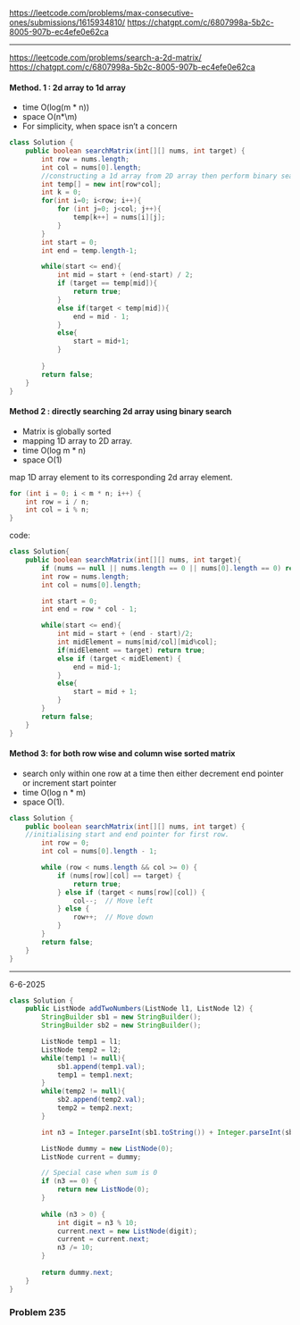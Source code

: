 https://leetcode.com/problems/max-consecutive-ones/submissions/1615934810/
https://chatgpt.com/c/6807998a-5b2c-8005-907b-ec4efe0e62ca

---

https://leetcode.com/problems/search-a-2d-matrix/
https://chatgpt.com/c/6807998a-5b2c-8005-907b-ec4efe0e62ca

#### Method. 1 : 2d array to 1d array
- time O(log(m * n))
- space O(n*\m)
- For simplicity, when space isn’t a concern
```java
class Solution {
    public boolean searchMatrix(int[][] nums, int target) {
        int row = nums.length;
        int col = nums[0].length;
        //constructing a 1d array from 2D array then perform binary search
        int temp[] = new int[row*col];
        int k = 0;
        for(int i=0; i<row; i++){
            for (int j=0; j<col; j++){
                temp[k++] = nums[i][j];
            }
        }
        int start = 0;
        int end = temp.length-1;

        while(start <= end){
            int mid = start + (end-start) / 2;
            if (target == temp[mid]){
                return true;
            }
            else if(target < temp[mid]){
                end = mid - 1;
            }
            else{
                start = mid+1;
            }
            
        }
        return false;   
    }
}
```
#### Method 2 : directly searching 2d array using binary search
- Matrix is globally sorted
- mapping 1D array to 2D array.
- time O(log m * n)
- space O(1)

map 1D array element to its corresponding 2d array element.
```java
for (int i = 0; i < m * n; i++) {
    int row = i / n;
    int col = i % n;
}
```

code:
```java
class Solution{
    public boolean searchMatrix(int[][] nums, int target){
        if (nums == null || nums.length == 0 || nums[0].length == 0) return false;
        int row = nums.length;
        int col = nums[0].length;

        int start = 0;
        int end = row * col - 1;

        while(start <= end){
            int mid = start + (end - start)/2;
            int midElement = nums[mid/col][mid%col];
            if(midElement == target) return true;
            else if (target < midElement) {
                end = mid-1;
            } 
            else{
                start = mid + 1;
            }
        }
        return false;
    }
}
```

#### Method 3: for both row wise and column wise sorted matrix 
- search only within one row at a time then either decrement end pointer or increment start pointer
- time O(log n * m)
- space O(1).
```java
class Solution {
    public boolean searchMatrix(int[][] nums, int target) {
    //initialising start and end pointer for first row.
        int row = 0; 
        int col = nums[0].length - 1;

        while (row < nums.length && col >= 0) {
            if (nums[row][col] == target) {
                return true;
            } else if (target < nums[row][col]) {
                col--;  // Move left
            } else {
                row++;  // Move down
            }
        }
        return false;
    }
}

```


--- 
6-6-2025
```java
class Solution {
    public ListNode addTwoNumbers(ListNode l1, ListNode l2) {
        StringBuilder sb1 = new StringBuilder();
        StringBuilder sb2 = new StringBuilder();

        ListNode temp1 = l1;
        ListNode temp2 = l2;
        while(temp1 != null){
            sb1.append(temp1.val);
            temp1 = temp1.next;
        }
        while(temp2 != null){
            sb2.append(temp2.val);
            temp2 = temp2.next;
        }

        int n3 = Integer.parseInt(sb1.toString()) + Integer.parseInt(sb2.toString());

        ListNode dummy = new ListNode(0);
        ListNode current = dummy;

        // Special case when sum is 0
        if (n3 == 0) {
            return new ListNode(0);
        }
            
        while (n3 > 0) {
            int digit = n3 % 10;
            current.next = new ListNode(digit);
            current = current.next;
            n3 /= 10;
        }
                
        return dummy.next;
    }
}
```

### Problem 235
